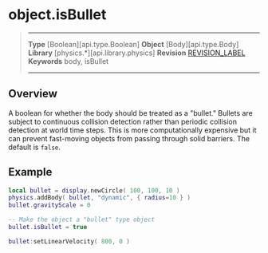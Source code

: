 # object.isBullet

> --------------------- ------------------------------------------------------------------------------------------
> __Type__              [Boolean][api.type.Boolean]
> __Object__            [Body][api.type.Body]
> __Library__           [physics.*][api.library.physics]
> __Revision__          [REVISION_LABEL](REVISION_URL)
> __Keywords__          body, isBullet
> --------------------- ------------------------------------------------------------------------------------------

## Overview

A boolean for whether the body should be treated as a "bullet." Bullets are subject to continuous collision detection rather than periodic collision detection at world time steps. This is more computationally expensive but it can prevent <nobr>fast-moving</nobr> objects from passing through solid barriers. The default is `false`.


## Example

``````lua
local bullet = display.newCircle( 100, 100, 10 )
physics.addBody( bullet, "dynamic", { radius=10 } )
bullet.gravityScale = 0

-- Make the object a "bullet" type object
bullet.isBullet = true

bullet:setLinearVelocity( 800, 0 )
``````